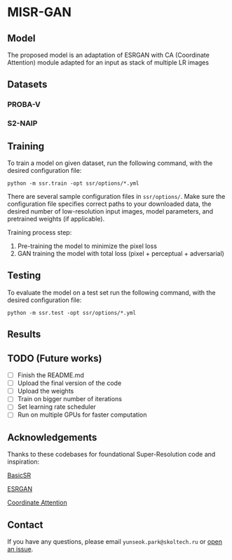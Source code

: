 # MISR-GAN

## Model
The proposed model is an adaptation of ESRGAN with CA (Coordinate Attention) module adapted for an input as stack of multiple LR images

## Datasets

### PROBA-V

### S2-NAIP

## Training
To train a model on given dataset, run the following command, with the desired configuration file:

`python -m ssr.train -opt ssr/options/*.yml`

There are several sample configuration files in `ssr/options/`. Make sure the configuration file specifies 
correct paths to your downloaded data, the desired number of low-resolution input images, model parameters, 
and pretrained weights (if applicable).

Training process step:
1. Pre-training the model to minimize the pixel loss
2. GAN training the model with total loss (pixel + perceptual + adversarial)

## Testing
To evaluate the model on a test set run the following command, with the desired configuration file:

`python -m ssr.test -opt ssr/options/*.yml`

## Results

## TODO (Future works)
- [ ] Finish the README.md
- [ ] Upload the final version of the code
- [ ] Upload the weights
- [ ] Train on bigger number of iterations
- [ ] Set learning rate scheduler
- [ ] Run on multiple GPUs for faster computation

## Acknowledgements
Thanks to these codebases for foundational Super-Resolution code and inspiration:

[BasicSR](https://github.com/XPixelGroup/BasicSR/tree/master})

[ESRGAN](https://github.com/xinntao/ESRGAN/tree/master)

[Coordinate Attention](https://github.com/houqb/CoordAttention)

## Contact
If you have any questions, please email `yunseok.park@skoltech.ru` or [open an issue](https://github.com/yunseok624/MISR-GAN/issues/new).
